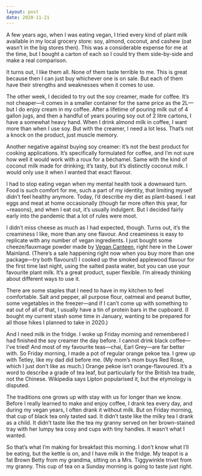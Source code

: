 ```yaml
---
layout: post
date: 2020-11-21
---
```


A few years ago, when I was eating vegan, I tried every kind of plant milk available in my local grocery store: soy, almond, coconut, and cashew (oat wasn’t in the big stores then). This was a considerable expense for me at the time, but I bought a carton of each so I could try them side-by-side and make a real comparison.

It turns out, I like them all. None of them taste terrible to me. This is great because then I can just buy whichever one is on sale. But each of them have their strengths and weaknesses when it comes to use. 

The other week, I decided to try out the soy creamer, made for coffee. It’s not cheaper—it comes in a smaller container for the same price as the 2L—but I do enjoy cream in my coffee. After a lifetime of pouring milk out of 4 gallon jugs, and then a handful of years pouring soy out of 2 litre cartons, I have a somewhat heavy hand. When I drink almond milk in coffee, I want more than when I use soy. But with the creamer, I need a lot less. That’s not a knock on the product, just muscle memory.

Another negative against buying soy creamer: it’s not the best product for cooking applications. It’s specifically formulated for coffee, and I’m not sure how well it would work with a roux for a béchamel. Same with the kind of coconut milk made for drinking; it’s tasty, but it’s distinctly coconut milk. I would only use it when I wanted that exact flavour.

I had to stop eating vegan when my mental health took a downward turn. Food is such comfort for me, such a part of my identity, that limiting myself didn’t feel healthy anymore. Today, I’d describe my diet as plant-based. I eat eggs and meat at home occasionally (though far more often this year, for ~reasons), and when I eat out, it’s usually indulgent. But I decided fairly early into the pandemic that a lot of rules were moot.

I didn’t miss cheese as much as I had expected, though. Turns out, it’s the creaminess I like, more than any one flavour. And creaminess is easy to replicate with any number of vegan ingredients. I just bought some cheeze/fauxmage powder made by [Vegan Canteen](http://vegan-canteen.com), right here in the Lower Mainland. (There’s a sale happening right now when you buy more than one package—try both flavours!) I cooked up the smoked applewood flavour for the first time last night, using the salted pasta water, but you can use your favourite plant milk. It’s a great product, super flexible. I’m already thinking about different ways to use it.

There are some staples that I need to have in my kitchen to feel comfortable. Salt and pepper, all purpose flour, oatmeal and peanut butter, some vegetables in the freezer—and if I can’t come up with something to eat out of all of that, I usually have a tin of protein bars in the cupboard. (I bought my current stash some time in January, wanting to be prepared for all those hikes I planned to take in 2020.)

And I need milk in the fridge. I woke up Friday morning and remembered I had finished the soy creamer the day before. I cannot drink black coffee—I’ve tried! And most of my favourite teas—chai, Earl Grey—are far better with. So Friday morning, I made a pot of regular orange pekoe tea. I grew up with Tetley, like my dad did before me. (My mom’s mom buys Red Rose, which I just don’t like as much.) Orange pekoe isn’t orange-flavoured. It’s a word to describe a grade of tea leaf, but particularly for the British tea trade, not the Chinese. Wikipedia says Lipton popularised it, but the etymology is disputed.

The traditions one grows up with stay with us for longer than we know. Before I really learned to make and enjoy coffee, I drank tea every day, and during my vegan years, I often drank it without milk. But on Friday morning, that cup of black tea only tasted sad. It didn’t taste like the milky tea I drank as a child. It didn’t taste like the tea my granny served on her brown-stained tray with her lumpy tea cosy and cups with tiny handles. It wasn’t what I wanted. 

So that’s what I’m making for breakfast this morning. I don’t know what I’ll be eating, but the kettle is on, and I have milk in the fridge. My teapot is a fat Brown Betty from my grandma, sitting on a Mrs. Tiggywinkle trivet from my granny. This cup of tea on a Sunday morning is going to taste just right.
